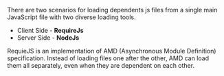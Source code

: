 There are two scenarios for loading dependents js files from a single main JavaScript file with two diverse loading tools.

- Client Side - **RequireJs**
- Server Side - **NodeJs**

RequieJS is an implementation of AMD (Asynchronous Module Definition) specification. Instead of loading files one after the other, AMD can load them all separately, even when they are dependent on each other.
